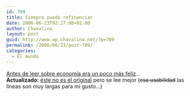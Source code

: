 ```yaml
---
id: 709
title: Siempre puedo refinanciar
date: 2006-06-23T02:27:08+02:00
author: Chavalina
layout: post
guid: http://www.wp.chavalina.net/?p=709
permalink: /2006/06/23/post-709/
categories:
  - El mundo
---
```

<a href="http://www.albertonoguera.com/2006/05/siempre-puedo-refinanciar.html" target="_blank">Antes de leer sobre economía era un poco más feliz</a>…  
**Actualizado:** <a href="http://macromundo.blogspot.com/2006/05/la-historia-de-pepito.html" target="_blank">éste no es el original</a> pero se lee mejor (<s>esa usabilidad</s> las líneas son muy largas para mi gusto…)